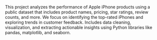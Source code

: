   This project analyzes the performance of Apple iPhone products using a public dataset that includes product names, pricing, star ratings, review counts, and more. We focus on    identifying the top-rated iPhones and exploring trends in customer feedback. Includes data cleaning, visualization, and extracting actionable insights using Python libraries     like pandas, matplotlib, and seaborn.
   

